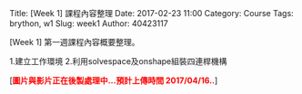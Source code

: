 Title: [Week 1] 課程內容整理
Date: 2017-02-23 11:00
Category: Course
Tags: brython, w1
Slug: week1
Author: 40423117


[Week 1] 第一週課程內容概要整理。

1.建立工作環境
2.利用solvespace及onshape組裝四連桿機構

<!-- PELICAN_END_SUMMARY -->

[<b><font color="#FF0000">圖片與影片正在後製處理中...預計上傳時間 2017/04/16..</font></b>]